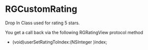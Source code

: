 RGCustomRating
==============

Drop In Class used for rating 5 stars.

You get a call back via the following RGRatingView protocol method
- (void)userSetRatingToIndex:(NSInteger )index;
